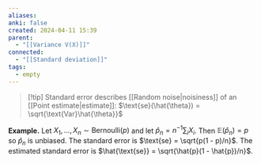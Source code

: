 ```yaml
---
aliases: 
anki: false
created: 2024-04-11 15:39
parent:
  - "[[Variance V(X)]]"
connected:
  - "[[Standard deviation]]"
tags:
  - empty
---
```


> [!tip] Standard error
describes [[Random noise|noisiness]]  of an [[Point estimate|estimate]]:
$\text{se}(\hat{\theta}) = \sqrt{\text{Var}\hat{\theta}}$

**Example.**
Let $X_1, \ldots, X_n \sim \text{Bernoulli}(p)$ and let $\hat{p}_n = n^{-1} \sum_i X_i$. Then $\mathbb{E}(\hat{p}_n) = p$ so $\hat{p}_n$ is unbiased. The standard error is $\text{se} = \sqrt{p(1 - p)/n}$. The estimated standard error is $\hat{\text{se}} = \sqrt{\hat{p}(1 - \hat{p})/n}$.